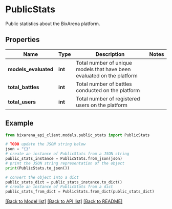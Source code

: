 # PublicStats

Public statistics about the BixArena platform.

## Properties

| Name                 | Type    | Description                                                            | Notes |
| -------------------- | ------- | ---------------------------------------------------------------------- | ----- |
| **models_evaluated** | **int** | Total number of unique models that have been evaluated on the platform |
| **total_battles**    | **int** | Total number of battles conducted on the platform                      |
| **total_users**      | **int** | Total number of registered users on the platform                       |

## Example

```python
from bixarena_api_client.models.public_stats import PublicStats

# TODO update the JSON string below
json = "{}"
# create an instance of PublicStats from a JSON string
public_stats_instance = PublicStats.from_json(json)
# print the JSON string representation of the object
print(PublicStats.to_json())

# convert the object into a dict
public_stats_dict = public_stats_instance.to_dict()
# create an instance of PublicStats from a dict
public_stats_from_dict = PublicStats.from_dict(public_stats_dict)
```

[[Back to Model list]](../README.md#documentation-for-models) [[Back to API list]](../README.md#documentation-for-api-endpoints) [[Back to README]](../README.md)
